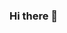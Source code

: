 ### Hi there 👋

<!--
**Kolong123/Kolong123** is a ✨ _special_ ✨ repository because its `README.md` (this file) appears on your GitHub profile.

- 🔭 我目前正在进行：为我的餐厅开发一款点餐和数据收集应用。
- 🌱 我目前正在学习：开发手机应用和前端技术。
- 👯 我正在寻找合作：对于点餐应用的开发和优化。
- 💬 请向我咨询：有关餐厅应用开发或点餐流程的问题。
- 📫 如何联系我：[你的联系方式，如邮箱或社交媒体]。
- ⚡ 有趣的事实：我热爱研究和开发手机应用，特别是与餐饮相关的应用。

欢迎与我合作，一起为餐厅业务创造更多价值！
-->
